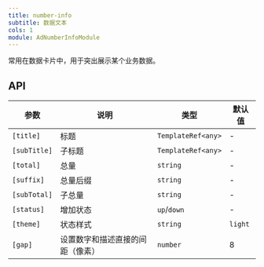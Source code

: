 ```yaml
---
title: number-info
subtitle: 数据文本
cols: 1
module: AdNumberInfoModule
---
```


常用在数据卡片中，用于突出展示某个业务数据。

## API

参数 | 说明 | 类型 | 默认值
----|------|-----|------
`[title]` | 标题 | `TemplateRef<any>` | -
`[subTitle]` | 子标题 | `TemplateRef<any>` | -
`[total]` | 总量 | `string` | -
`[suffix]` | 总量后缀 | `string` | -
`[subTotal]` | 子总量 | `string` | -
`[status]` | 增加状态 | `up`\/`down` | -
`[theme]` | 状态样式 | `string` | `light`
`[gap]` | 设置数字和描述直接的间距（像素） | `number` | 8
